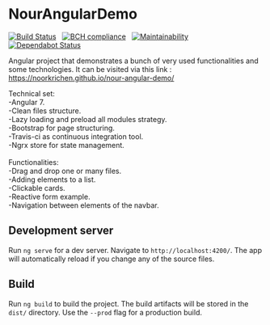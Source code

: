 
# NourAngularDemo


[![Build Status](https://travis-ci.com/NoorKrichen/nour-angular-demo.svg?token=CSQ66XizRQksiBMQPuMx&branch=master)](https://travis-ci.com/NoorKrichen/nour-angular-demo) &nbsp; [![BCH compliance](https://bettercodehub.com/edge/badge/NoorKrichen/nour-angular-demo?branch=master)](https://bettercodehub.com/) &nbsp; [![Maintainability](https://api.codeclimate.com/v1/badges/0ac1d6fc624801e0f9cc/maintainability)](https://codeclimate.com/github/NoorKrichen/nour-angular-demo/maintainability) &nbsp; [![Dependabot Status](https://api.dependabot.com/badges/status?host=github&identifier=176172620)](https://dependabot.com)

Angular project that demonstrates a bunch of very used functionalities and some technologies. It can be visited via this link : https://noorkrichen.github.io/nour-angular-demo/


Technical set:<br />
-Angular 7.<br />
-Clean files structure.<br />
-Lazy loading and preload all modules strategy.<br />
-Bootstrap for page structuring.<br />
-Travis-ci as continuous integration tool.<br />
-Ngrx store for state management.<br />
<br />
Functionalities:<br />
-Drag and drop one or many files.<br />
-Adding elements to a list.<br />
-Clickable cards.<br />
-Reactive form example.<br />
-Navigation between elements of the navbar.<br />

## Development server

Run `ng serve` for a dev server. Navigate to `http://localhost:4200/`. The app will automatically reload if you change any of the source files.


## Build

Run `ng build` to build the project. The build artifacts will be stored in the `dist/` directory. Use the `--prod` flag for a production build.

